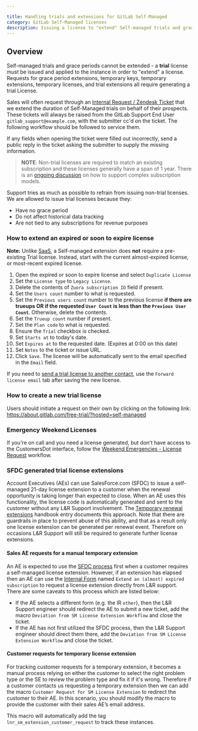 ```yaml
---

title: Handling trials and extensions for GitLab Self-Managed
category: GitLab Self-Managed licenses
description: Issuing a license to "extend" Self-managed trials and grace periods
---
```


## Overview

Self-managed trials and grace periods cannot be extended - a **trial** license must be issued and applied to the instance in order to "extend" a license.
Requests for grace period extensions, temporary keys, temporary extensions, temporary licenses,
and trial extensions all require generating a trial License.

Sales will often request through an [Internal Request / Zendesk Ticket](https://gitlab-com.gitlab.io/support/internal-requests-form/) that we extend the duration of Self-Managed trials on behalf of their prospects. These tickets will always be raised from the GitLab Support End User `gitlab_support@example.com`, with the submitter cc'd on the ticket. The following workflow should be followed to service them.

If any fields when opening the ticket were filled out incorrectly, send a public reply in the ticket asking the submitter to supply the missing information.

> **NOTE**: Non-trial licenses are required to match an existing subscription and these licenses
generally have a span of 1 year. There is an
[ongoing discussion](https://gitlab.com/gitlab-com/support/support-team-meta/-/issues/3817) on
how to support complex subscription models.

Support tries as much as possible to refrain from issuing non-trial licenses.
We are allowed to issue trial licenses because they:

- Have no grace period
- Do not affect historical data tracking
- Are not tied to any subscriptions for revenue purposes

### How to extend an expired or soon to expire license

**Note:** Unlike [SaaS](/handbook/support/license-and-renewals/workflows/saas/trials_and_plan_change.html#extending-trials), a Self-managed extension does **not** require a pre-existing Trial license. Instead, start with the current almost-expired license, or most-recent expired license.

1. Open the expired or soon to expire license and select `Duplicate License`
1. Set the `License type` to `Legacy License`.
1. Delete the contents of `Zuora subscription ID` field if present.
1. Set the `Users count` number to what is requested.
1. Set the `Previous users count` number to the previous license **if there are trueups OR if the requested `User Count` is less than the `Previous User Count`**. Otherwise, delete the contents.
1. Set the `Trueup count` number if present.
1. Set the `Plan code` to what is requested.
1. Ensure the `Trial` checkbox is checked.
1. Set `Starts at` to today's date.
1. Set `Expires at` to the requested date. (Expires at 0:00 on this date)
1. Set `Notes` to the ticket or issue URL.
1. Click `Save`. The license will be automatically sent to the email specified in the `Email` field.

If you need to [send a trial license to another contact](/handbook/support/license-and-renewals/workflows/self-managed/sending_license_to_different_email.html#overview),
use the `Forward license email` tab after saving the new license.

### How to create a new trial license

Users should initiate a request on their own by clicking on the following link:  <https://about.gitlab.com/free-trial/?hosted=self-managed>

### Emergency Weekend Licenses

If you're on call and you need a license generated, but don't have access to the CustomersDot interface, follow the [Weekend Emergencies - License Request](/handbook/support/license-and-renewals/workflows/self-managed/license_for_weekend_emergencies.html) workflow.

### SFDC generated trial license extensions

Account Executives (AEs) can use SalesForce.com (SFDC) to issue a self-managed 21-day license extension to a customer when the renewal opportunity is taking longer than expected to close. When an AE uses this functionality, the license code is automatically generated and sent to the customer without any L&R Support involvement. The [Temporary renewal extensions](https://about.gitlab.com/handbook/product/fulfillment-guide/#temporary-renewal-extensions) handbook entry documents this approach. Note that there are guardrails in place to prevent abuse of this ability, and that as a result only one license extension can be generated per renewal event. Therefore on occasions L&R Support will still be required to generate further license extensions.


#### Sales AE requests for a manual temporary extension

An AE is expected to use the [SFDC process](#SFDC-generated-trial-license-extensions) first when a customer requires a self-managed license extension.  However, if an extension has elapsed then an AE can use the [Internal Form](https://gitlab-com.gitlab.io/support/internal-requests-form/) named `Extend an (almost) expired subscription` to request a license extension directly from L&R support.  There are some caveats to this process which are listed below:

- If the AE selects a different form (e.g. the IR `other`), then the L&R Support engineer should redirect the AE to submit a new ticket, add the macro `Deviation from SM License Extension Workflow` and close the ticket.
- If the AE has not first utilized the SFDC process, then the L&R Support engineer should direct them there, add the `Deviation from SM License Extension Workflow` and close the ticket.


#### Customer requests for temporary license extension

For tracking customer requests for a temporary extension, it becomes a manual process relying on either the customer to select the right problem type or the SE to review the problem type and fix it if it's wrong. Therefore if a customer contacts us requesting a temporary extension then we can add the macro `Customer Request for SM License Extension` to redirect the customer to their AE.  In this scenario, you should modify the macro to provide the customer with their sales AE’s email address.

This macro will automatically add the tag `lnr_sm_extension_customer_request` to track these instances.

